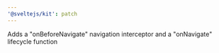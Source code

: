 ```yaml
---
'@sveltejs/kit': patch
---
```


Adds a "onBeforeNavigate" navigation interceptor and a "onNavigate" lifecycle function
